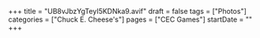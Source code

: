 +++
title = "UB8vJbzYgTeyI5KDNka9.avif"
draft = false
tags = ["Photos"]
categories = ["Chuck E. Cheese's"]
pages = ["CEC Games"]
startDate = ""
+++
